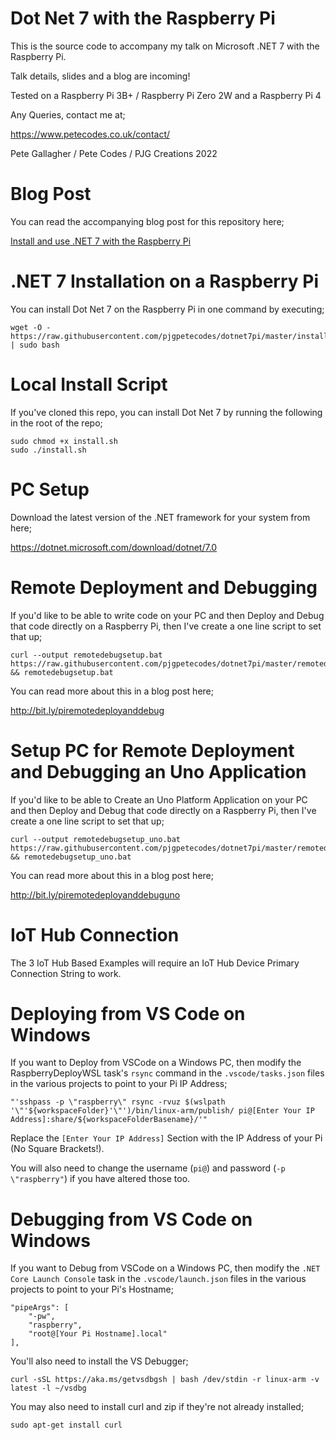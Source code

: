 # Dot Net 7 with the Raspberry Pi

This is the source code to accompany my talk on Microsoft .NET 7 with the Raspberry Pi.

Talk details, slides and a blog are incoming!

Tested on a Raspberry Pi 3B+ / Raspberry Pi Zero 2W and a Raspberry Pi 4

Any Queries, contact me at;

https://www.petecodes.co.uk/contact/

Pete Gallagher / Pete Codes / PJG Creations 2022

# Blog Post

You can read the accompanying blog post for this repository here;

[Install and use .NET 7 with the Raspberry Pi](http://bit.ly/dotnet7pi)

# .NET 7 Installation on a Raspberry Pi

You can install Dot Net 7 on the Raspberry Pi in one command by executing;

```
wget -O - https://raw.githubusercontent.com/pjgpetecodes/dotnet7pi/master/install.sh | sudo bash
```

# Local Install Script

If you've cloned this repo, you can install Dot Net 7 by running the following in the root of the repo;

```
sudo chmod +x install.sh
sudo ./install.sh 

```

# PC Setup

Download the latest version of the .NET framework for your system from here;

https://dotnet.microsoft.com/download/dotnet/7.0

# Remote Deployment and Debugging

If you'd like to be able to write code on your PC and then Deploy and Debug that code directly on a Raspberry Pi, then I've create a one line script to set that up;

```
curl --output remotedebugsetup.bat https://raw.githubusercontent.com/pjgpetecodes/dotnet7pi/master/remotedebugsetup.bat && remotedebugsetup.bat
```

You can read more about this in a blog post here;

http://bit.ly/piremotedeployanddebug


# Setup PC for Remote Deployment and Debugging an Uno Application

If you'd like to be able to Create an Uno Platform Application on your PC and then Deploy and Debug that code directly on a Raspberry Pi, then I've create a one line script to set that up;

```
curl --output remotedebugsetup_uno.bat https://raw.githubusercontent.com/pjgpetecodes/dotnet7pi/master/remotedebugsetup_uno.bat && remotedebugsetup_uno.bat
```

You can read more about this in a blog post here;

http://bit.ly/piremotedeployanddebuguno

# IoT Hub Connection

The 3 IoT Hub Based Examples will require an IoT Hub Device Primary Connection String to work. 

# Deploying from VS Code on Windows

If you want to Deploy from VSCode on a Windows PC, then modify the RaspberryDeployWSL task's ```rsync``` command in the ```.vscode/tasks.json``` files in the various projects to point to your Pi IP Address;

```
"'sshpass -p \"raspberry\" rsync -rvuz $(wslpath '\"'${workspaceFolder}'\"')/bin/linux-arm/publish/ pi@[Enter Your IP Address]:share/${workspaceFolderBasename}/'"
```

Replace the ```[Enter Your IP Address]``` Section with the IP Address of your Pi (No Square Brackets!).

You will also need to change the username (```pi@```) and password (```-p \"raspberry"```) if you have altered those too.

# Debugging from VS Code on Windows

If you want to Debug from VSCode on a Windows PC, then modify the ```.NET Core Launch Console``` task in the ```.vscode/launch.json``` files in the various projects to point to your Pi's Hostname;

```
"pipeArgs": [
    "-pw",
    "raspberry",
    "root@[Your Pi Hostname].local"
],
```

You'll also need to install the VS Debugger;

```
curl -sSL https://aka.ms/getvsdbgsh | bash /dev/stdin -r linux-arm -v latest -l ~/vsdbg
```

You may also need to install curl and zip if they're not already installed;

```
sudo apt-get install curl
```